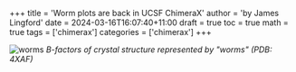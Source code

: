 +++
title = 'Worm plots are back in UCSF ChimeraX'
author = 'by James Lingford'
date = 2024-03-16T16:07:40+11:00
draft = true
toc = true
math = true
tags = ['chimerax']
categories = ['chimerax']
+++

![worms](/images/worms/worm1.jpg)
*B-factors of crystal structure represented by "worms" (PDB: 4XAF)*
